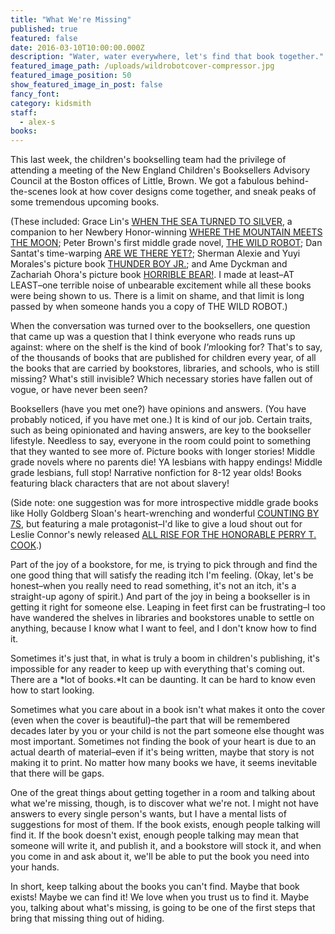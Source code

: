 ```yaml
---
title: "What We're Missing"
published: true
featured: false
date: 2016-03-10T10:00:00.000Z
description: "Water, water everywhere, let's find that book together."
featured_image_path: /uploads/wildrobotcover-compressor.jpg
featured_image_position: 50
show_featured_image_in_post: false
fancy_font:
category: kidsmith
staff:
  - alex-s
books:
---
```



This last week, the children's bookselling team had the privilege of attending a meeting of the New England Children's Booksellers Advisory Council at the Boston offices of Little, Brown. We got a fabulous behind-the-scenes look at how cover designs come together, and sneak peaks of some tremendous upcoming books.

(These included: Grace Lin's [WHEN THE SEA TURNED TO SILVER](https://www.brooklinebooksmith-shop.com/book/9780316125925), a companion to her Newbery Honor-winning [WHERE THE MOUNTAIN MEETS THE MOON](https://www.brooklinebooksmith-shop.com/book/9780316038638); Peter Brown's first middle grade novel, [THE WILD ROBOT](https://www.brooklinebooksmith-shop.com/book/9780316381994); Dan Santat's time-warping [ARE WE THERE YET?](https://www.brooklinebooksmith-shop.com/book/9780316199995); Sherman Alexie and Yuyi Morales's picture book [THUNDER BOY JR.](https://www.brooklinebooksmith-shop.com/book/9780316013727); and Ame Dyckman and Zachariah Ohora's picture book [HORRIBLE BEAR!](https://www.brooklinebooksmith-shop.com/book/9780316282833). I made at least–AT LEAST–one terrible noise of unbearable excitement while all these books were being shown to us. There is a limit on shame, and that limit is long passed by when someone hands you a copy of THE WILD ROBOT.)

When the conversation was turned over to the booksellers, one question that came up was a question that I think everyone who reads runs up against: where on the shelf is the kind of book *I'm*looking for? That's to say, of the thousands of books that are published for children every year, of all the books that are carried by bookstores, libraries, and schools, who is still missing? What's still invisible? Which necessary stories have fallen out of vogue, or have never been seen?

Booksellers (have you met one?) have opinions and answers. (You have probably noticed, if you have met one.) It is kind of our job. Certain traits, such as being opinionated and having answers, are key to the bookseller lifestyle. Needless to say, everyone in the room could point to something that they wanted to see more of. Picture books with longer stories! Middle grade novels where no parents die! YA lesbians with happy endings! Middle grade lesbians, full stop! Narrative nonfiction for 8-12 year olds! Books featuring black characters that are not about slavery!

(Side note: one suggestion was for more introspective middle grade books like Holly Goldberg Sloan's heart-wrenching and wonderful [COUNTING BY 7S](https://www.brooklinebooksmith-shop.com/book/9780142422861), but featuring a male protagonist–I'd like to give a loud shout out for Leslie Connor's newly released [ALL RISE FOR THE HONORABLE PERRY T. COOK](https://www.brooklinebooksmith-shop.com/book/9780062333469).)

Part of the joy of a bookstore, for me, is trying to pick through and find the one good thing that will satisfy the reading itch I'm feeling. (Okay, let's be honest–when you really need to read something, it's not an itch, it's a straight-up agony of spirit.) And part of the joy in being a bookseller is in getting it right for someone else. Leaping in feet first can be frustrating–I too have wandered the shelves in libraries and bookstores unable to settle on anything, because I know what I want to feel, and I don't know how to find it.

Sometimes it's just that, in what is truly a boom in children's publishing, it's impossible for any reader to keep up with everything that's coming out. There are a *lot of books.*It can be daunting. It can be hard to know even how to start looking.

Sometimes what you care about in a book isn't what makes it onto the cover (even when the cover is beautiful)–the part that will be remembered decades later by you or your child is not the part someone else thought was most important. Sometimes not finding the book of your heart is due to an actual dearth of material–even if it's being written, maybe that story is not making it to print. No matter how many books we have, it seems inevitable that there will be gaps.

One of the great things about getting together in a room and talking about what we're missing, though, is to discover what we're not. I might not have answers to every single person's wants, but I have a mental lists of suggestions for most of them. If the book exists, enough people talking will find it. If the book doesn't exist, enough people talking may mean that someone will write it, and publish it, and a bookstore will stock it, and when you come in and ask about it, we'll be able to put the book you need into your hands.

In short, keep talking about the books you can't find. Maybe that book exists! Maybe we can find it! We love when you trust us to find it. Maybe you, talking about what's missing, is going to be one of the first steps that bring that missing thing out of hiding.